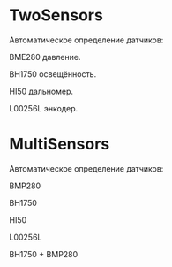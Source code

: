 # TwoSensors

Автоматическое определение датчиков:

BME280   давление.

BH1750   освещённость.

HI50     дальномер.

L00256L  энкодер.

# MultiSensors
Автоматическое определение датчиков:

BMP280

BH1750

HI50

L00256L

BH1750 + BMP280
